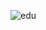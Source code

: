 ![edu](https://user-images.githubusercontent.com/90451547/190854761-4173a69d-9746-4c83-b5d1-0719099fc712.png)
